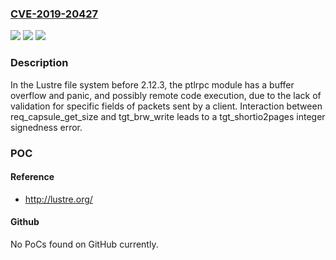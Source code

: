 ### [CVE-2019-20427](https://cve.mitre.org/cgi-bin/cvename.cgi?name=CVE-2019-20427)
![](https://img.shields.io/static/v1?label=Product&message=n%2Fa&color=blue)
![](https://img.shields.io/static/v1?label=Version&message=n%2Fa&color=blue)
![](https://img.shields.io/static/v1?label=Vulnerability&message=n%2Fa&color=brighgreen)

### Description

In the Lustre file system before 2.12.3, the ptlrpc module has a buffer overflow and panic, and possibly remote code execution, due to the lack of validation for specific fields of packets sent by a client. Interaction between req_capsule_get_size and tgt_brw_write leads to a tgt_shortio2pages integer signedness error.

### POC

#### Reference
- http://lustre.org/

#### Github
No PoCs found on GitHub currently.

